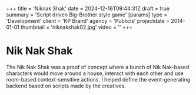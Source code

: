 +++
title = 'Niknak Shak'
date = 2024-12-16T09:44:31Z
draft = true
summary = 'Script driven Big-Brother style game'
[params]
  type = 'Development'
  client = 'KP Brand'
  agency = 'Publicis'
  projectdate = 2014-01-01
  thumbnail = 'niknakshak02.jpg'
  video = ''
+++
# Nik Nak Shak

The Nik Nak Shak was a proof of concept where a bunch of Nik Nak-based characters would move around a house, interact with each other and use room-based context-sensitive actions. I helped define the event-generating backend based on scripts made by the creatives.

